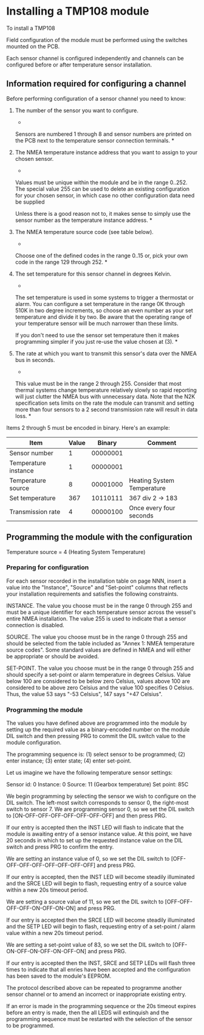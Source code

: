 # Installing a TMP108 module

To install a TMP108

Field configuration of the module must be performed using the switches
mounted on the PCB.

Each sensor channel is configured independently and channels can be
configured before or after temperature sensor installation.

## Information required for configuring a channel

Before performing configuration of a sensor channel you need to know:

1. The number of the sensor you want to configure.

   *
   Sensors are numbered 1 through 8 and sensor numbers are printed on
   the PCB next to the temperature sensor connection terminals.
   *

2. The NMEA temperature instance address that you want to assign to
   your chosen sensor.

   *
   Values must be unique within the module and be in the range 0..252.
   The special value 255 can be used to delete an existing
   configuration for your chosen sensor, in which case no other
   configuration data need be supplied
   
   Unless there is a good reason not to, it makes sense to simply use
   the sensor number as the temperature instance address.
   *

3. The NMEA temperature source code (see table below).

   *
   Choose one of the defined codes in the range 0..15 or, pick your
   own code in the range 129 through 252.
   *

4. The set temperature for this sensor channel in degrees Kelvin.

   *
   The set temperature is used in some systems to trigger a thermostat
   or alarm. You can configure a set temperature in the range 0K
   through 510K in two degree increments, so choose an even number as
   your set temperature and divide it by two. Be aware that the
   operating range of your temperature sensor will be much narrower
   than these limits.

   If you don't need to use the sensor set temperature then it makes
   programming simpler if you just re-use the value chosen at (3).
   *

5. The rate at which you want to transmit this sensor's data over the
   NMEA bus in seconds.

   *
   This value must be in the range 2 through 255. Consider that most
   thermal systems change temperature relatively slowly so rapid
   reporting will just clutter the NMEA bus with unnecessary data.
   Note that the N2K specification sets limits on the rate the module
   can transmit and setting more than four sensors to a 2 second
   transmission rate will result in data loss.
   *

Items 2 through 5 must be encoded in binary. Here's an example:

| Item | Value | Binary | Comment |
|------|-------|--------|---------|
| Sensor number        |   1 | 00000001 | |  
| Temperature instance |   1 | 00000001 | |
| Temperature source   |   8 | 00001000 | Heating System Temperature |
| Set temperature      | 367 | 10110111 | 367 div 2 -> 183 | 
| Transmission rate    |   4 | 00000100 | Once every four seconds |

## Programming the module with the configuration





Temperature source = 4 (Heating System Temperature)



### Preparing for configuration

For each sensor recorded in the installation table on page NNN, insert
a value into the "Instance", "Source" and "Set-point" columns that
reflects your installation requirements and satisfies the following
constraints.

INSTANCE. The value you choose must be in the range 0 through 255 and
must be a unique identifier for each temperature sensor across the
vessel's entire NMEA installation.
The value 255 is used to indicate that a sensor connection is disabled.

SOURCE. The value you choose must be in the range 0 through 255 and
should be selected from the table included as "Annex 1: NMEA
temperature source codes".
Some standard values are defined in NMEA and will either be appropriate
or should be avoided.

SET-POINT. The value you choose must be in the range 0 through 255 and
should specify a set-point or alarm temperature in degrees Celsius.
Value below 100 are considered to be below zero Celsius, values above
100 are considered to be above zero Celsius and the value 100 specifies
0 Celsius.
Thus, the value 53 says "-53 Celsius", 147 says "+47 Celsius".

### Programming the module

The values you have defined above are programmed into the module by
setting up the required value as a binary-encoded number on the module
DIL switch and then pressing PRG to commit the DIL switch value to
the module configuration.

The programming sequence is: (1) select sensor to be programmed; (2)
enter instance; (3) enter state; (4) enter set-point.

Let us imagine we have the following temperature sensor settings:

Sensor id: 0
Instance:  0
Source:    11 (Gearbox temperature)
Set point: 85C

We begin programming by selecting the sensor we wish to configure on
the DIL switch.
The left-most switch corresponds to sensor 0, the right-most switch
to sensor 7.
We are programming sensor 0, so we set the DIL switch to [ON-OFF-OFF-OFF-OFF-OFF-OFF-OFF]
and then press PRG.

If our entry is accepted then the INST LED will flash to indicate that
the module is awaiting entry of a sensor instance value.
At this point, we have 20 seconds in which to set up the requested
instance value on the DIL switch and press PRG to confirm the entry.

We are setting an instance value of 0, so we set the DIL switch to
[OFF-OFF-OFF-OFF-OFF-OFF-OFF-OFF] and press PRG.

If our entry is accepted, then the INST LED will become steadily
illuminated and the SRCE LED will begin to flash, requesting entry of a
source value within a new 20s timeout period.

We are setting a source value of 11, so we set the DIL switch to
[OFF-OFF-OFF-OFF-ON-OFF-ON-ON] and press PRG.

If our entry is accepted then the SRCE LED will become steadily
illuminated and the SETP LED will begin to flash, requesting entry of a
set-point / alarm value within a new 20s timeout period.

We are setting a set-point value of 83, so we set the DIL switch to
[OFF-ON-OFF-ON-OFF-ON-OFF-ON] and press PRG.

If our entry is accepted then the INST, SRCE and SETP LEDs will flash
three times to indicate that all enries have been accepted and the
configuration has been saved to the module's EEPROM.

The protocol described above can be repeated to programme another
sensor channel or to amend an incorrect or inappropriate existing
entry.

If an error is made in the programming sequence or the 20s timeout
expires before an entry is made, then the all LEDS will extinquish and
the programming sequence must be restarted with the selection of the
sensor to be programmed.